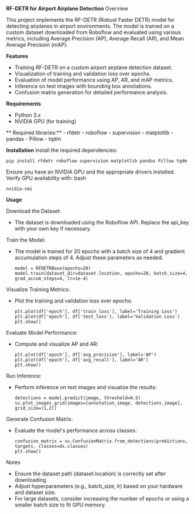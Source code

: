 **RF-DETR for Airport Airplane Detection**
Overview

This project implements the RF-DETR (Robust Faster DETR) model for detecting airplanes in airport environments. The model is trained on a custom dataset downloaded from Roboflow and evaluated using various metrics, including Average Precision (AP), Average Recall (AR), and Mean Average Precision (mAP). 

**Features**
- Training RF-DETR on a custom airport airplane detection dataset.
- Visualization of training and validation loss over epochs.
- Evaluation of model performance using AP, AR, and mAP metrics.
- Inference on test images with bounding box annotations.
- Confusion matrix generation for detailed performance analysis.

**Requirements**
- Python 3.x
- NVIDIA GPU (for training)

**  Required libraries:**
    - rfdetr
    - roboflow
    - supervision
    - matplotlib
    - pandas
    - Pillow
    - tqdm

**Installation**
Install the required dependencies:
    
    pip install rfdetr roboflow supervision matplotlib pandas Pillow tqdm

Ensure you have an NVIDIA GPU and the appropriate drivers installed. Verify GPU availability with:
bash

    nvidia-smi

**Usage**

Download the Dataset:
- The dataset is downloaded using the Roboflow API. Replace the api_key with your own key if necessary.

Train the Model:
- The model is trained for 20 epochs with a batch size of 4 and gradient accumulation steps of 4. Adjust these parameters as needed.

      model = RFDETRBase(epochs=20)
      model.train(dataset_dir=dataset.location, epochs=20, batch_size=4, grad_accum_steps=4, lr=1e-4)

Visualize Training Metrics:
- Plot the training and validation loss over epochs:

      plt.plot(df['epoch'], df['train_loss'], label='Training Loss')
      plt.plot(df['epoch'], df['test_loss'], label='Validation Loss')
      plt.show()

Evaluate Model Performance:
- Compute and visualize AP and AR:

      plt.plot(df['epoch'], df['avg_precision'], label='AP')
      plt.plot(df['epoch'], df['avg_recall'], label='AR')
      plt.show()

Run Inference:
- Perform inference on test images and visualize the results:

      detections = model.predict(image, threshold=0.5)
      sv.plot_images_grid(images=[annotation_image, detections_image], grid_size=(1,2))

Generate Confusion Matrix:
- Evaluate the model's performance across classes:

      confusion_matrix = sv.ConfusionMatrix.from_detections(predictions, targets, classes=ds.classes)
      plt.show()

Notes
- Ensure the dataset path (dataset.location) is correctly set after downloading.
- Adjust hyperparameters (e.g., batch_size, lr) based on your hardware and dataset size.
- For large datasets, consider increasing the number of epochs or using a smaller batch size to fit GPU memory.

